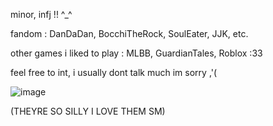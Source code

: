 minor, infj !! ^_^

fandom : DanDaDan, BocchiTheRock, SoulEater, JJK, etc.

other games i liked to play : MLBB, GuardianTales, Roblox :33 

feel free to int, i usually dont talk much im sorry ,'(

![image](https://github.com/user-attachments/assets/9a2d09a7-e205-48ca-bdc7-4e68893ab1e7)

(THEYRE SO SILLY I LOVE THEM SM)
